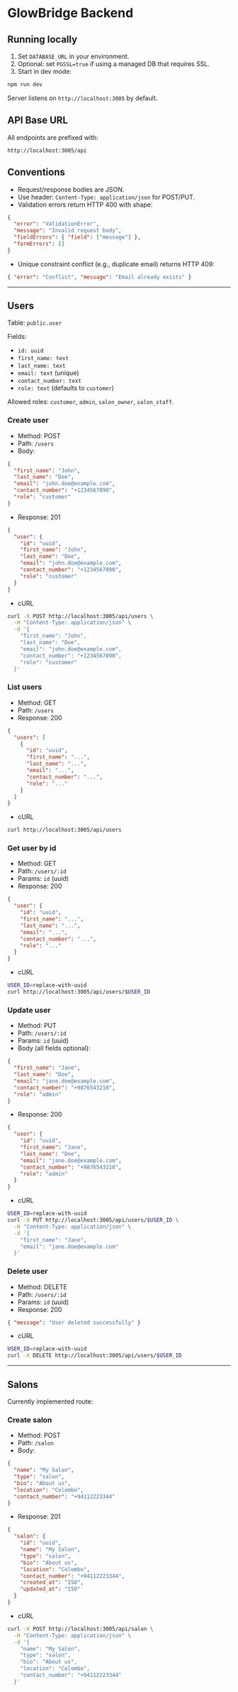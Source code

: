# GlowBridge Backend

## Running locally

1. Set `DATABASE_URL` in your environment.
2. Optional: set `PGSSL=true` if using a managed DB that requires SSL.
3. Start in dev mode:

```bash
npm run dev
```

Server listens on `http://localhost:3005` by default.

## API Base URL

All endpoints are prefixed with:

```
http://localhost:3005/api
```

## Conventions

- Request/response bodies are JSON.
- Use header: `Content-Type: application/json` for POST/PUT.
- Validation errors return HTTP 400 with shape:

```json
{
  "error": "ValidationError",
  "message": "Invalid request body",
  "fieldErrors": { "field": ["message"] },
  "formErrors": []
}
```

- Unique constraint conflict (e.g., duplicate email) returns HTTP 409:

```json
{ "error": "Conflict", "message": "Email already exists" }
```

---

## Users

Table: `public.user`

Fields:

- `id: uuid`
- `first_name: text`
- `last_name: text`
- `email: text` (unique)
- `contact_number: text`
- `role: text` (defaults to `customer`)

Allowed roles: `customer`, `admin`, `salon_owner`, `salon_staff`.

### Create user

- Method: POST
- Path: `/users`
- Body:

```json
{
  "first_name": "John",
  "last_name": "Doe",
  "email": "john.doe@example.com",
  "contact_number": "+1234567890",
  "role": "customer"
}
```

- Response: 201

```json
{
  "user": {
    "id": "uuid",
    "first_name": "John",
    "last_name": "Doe",
    "email": "john.doe@example.com",
    "contact_number": "+1234567890",
    "role": "customer"
  }
}
```

- cURL

```bash
curl -X POST http://localhost:3005/api/users \
  -H "Content-Type: application/json" \
  -d '{
    "first_name": "John",
    "last_name": "Doe",
    "email": "john.doe@example.com",
    "contact_number": "+1234567890",
    "role": "customer"
  }'
```

### List users

- Method: GET
- Path: `/users`
- Response: 200

```json
{
  "users": [
    {
      "id": "uuid",
      "first_name": "...",
      "last_name": "...",
      "email": "...",
      "contact_number": "...",
      "role": "..."
    }
  ]
}
```

- cURL

```bash
curl http://localhost:3005/api/users
```

### Get user by id

- Method: GET
- Path: `/users/:id`
- Params: `id` (uuid)
- Response: 200

```json
{
  "user": {
    "id": "uuid",
    "first_name": "...",
    "last_name": "...",
    "email": "...",
    "contact_number": "...",
    "role": "..."
  }
}
```

- cURL

```bash
USER_ID=replace-with-uuid
curl http://localhost:3005/api/users/$USER_ID
```

### Update user

- Method: PUT
- Path: `/users/:id`
- Params: `id` (uuid)
- Body (all fields optional):

```json
{
  "first_name": "Jane",
  "last_name": "Doe",
  "email": "jane.doe@example.com",
  "contact_number": "+9876543210",
  "role": "admin"
}
```

- Response: 200

```json
{
  "user": {
    "id": "uuid",
    "first_name": "Jane",
    "last_name": "Doe",
    "email": "jane.doe@example.com",
    "contact_number": "+9876543210",
    "role": "admin"
  }
}
```

- cURL

```bash
USER_ID=replace-with-uuid
curl -X PUT http://localhost:3005/api/users/$USER_ID \
  -H "Content-Type: application/json" \
  -d '{
    "first_name": "Jane",
    "email": "jane.doe@example.com"
  }'
```

### Delete user

- Method: DELETE
- Path: `/users/:id`
- Params: `id` (uuid)
- Response: 200

```json
{ "message": "User deleted successfully" }
```

- cURL

```bash
USER_ID=replace-with-uuid
curl -X DELETE http://localhost:3005/api/users/$USER_ID
```

---

## Salons

Currently implemented route:

### Create salon

- Method: POST
- Path: `/salon`
- Body:

```json
{
  "name": "My Salon",
  "type": "salon",
  "bio": "About us",
  "location": "Colombo",
  "contact_number": "+94112223344"
}
```

- Response: 201

```json
{
  "salon": {
    "id": "uuid",
    "name": "My Salon",
    "type": "salon",
    "bio": "About us",
    "location": "Colombo",
    "contact_number": "+94112223344",
    "created_at": "ISO",
    "updated_at": "ISO"
  }
}
```

- cURL

```bash
curl -X POST http://localhost:3005/api/salon \
  -H "Content-Type: application/json" \
  -d '{
    "name": "My Salon",
    "type": "salon",
    "bio": "About us",
    "location": "Colombo",
    "contact_number": "+94112223344"
  }'
```
